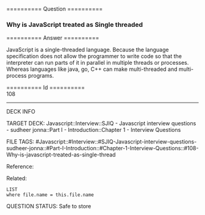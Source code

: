 ========== Question ==========  

### Why is JavaScript treated as Single threaded  

========== Answer ==========  

JavaScript is a single-threaded language. Because the language specification does not allow the programmer to write code so that the interpreter can run parts of it in parallel in multiple threads or processes. Whereas languages like java, go, C++ can make multi-threaded and multi-process programs.

========== Id ==========  
108

---

DECK INFO

TARGET DECK: Javascript::Interview::SJIQ - Javascript interview questions - sudheer jonna::Part I - Introduction::Chapter 1 - Interview Questions

FILE TAGS: #Javascript::#Interview::#SJIQ-Javascript-interview-questions-sudheer-jonna::#Part-I-Introduction::#Chapter-1-Interview-Questions::#108-Why-is-javascript-treated-as-single-thread

Reference:

Related:

```dataview
LIST
where file.name = this.file.name
```

QUESTION STATUS: Safe to store
